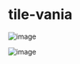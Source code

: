# tile-vania

![image](https://user-images.githubusercontent.com/91905169/196072930-a01c3db7-17fc-4557-bc60-5b064724f48b.png)

![image](https://user-images.githubusercontent.com/91905169/196821499-7852fcf9-55ee-4283-9714-5fbd26c66f71.png)
